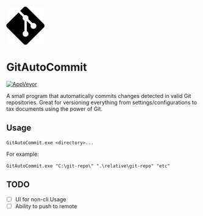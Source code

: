 ![icon](docs/images/icon.png)

# GitAutoCommit

[![AppVeyor](https://img.shields.io/appveyor/ci/Silvenga/gitautocommit.svg?maxAge=2592000&style=flat-square)](https://ci.appveyor.com/project/Silvenga/gitautocommit)

A small program that automatically commits changes detected in valid Git repositories. Great for versioning everything from settings/configurations to tax documents using the power of Git. 

## Usage

```
GitAutoCommit.exe <directory>...
```

For example:
```
GitAutoCommit.exe "C:\git-repo\" ".\relative\git-repo" "etc"
```

## TODO

- [ ] UI for non-cli Usage
- [ ] Ability to push to remote